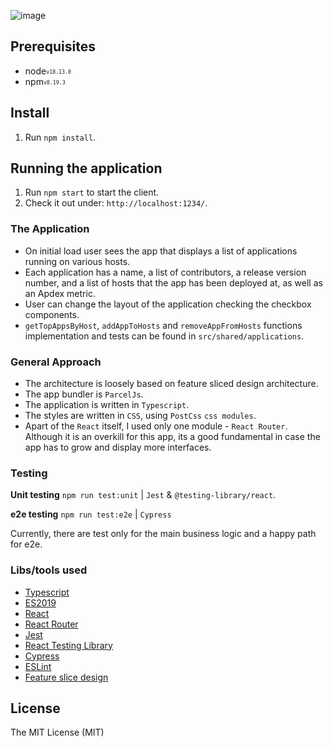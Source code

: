 ![image](https://user-images.githubusercontent.com/17318500/220427659-6a340aa6-19a4-4cdb-95a2-7f48646555cf.png)

## Prerequisites

- node<sub><sup>`v18.13.0`</sup></sub>
- npm<sub><sup>`v8.19.3`</sup></sub>

## Install

1. Run `npm install`.

## Running the application

1. Run `npm start` to start the client.
2. Check it out under:  `http://localhost:1234/`.

### The Application

* On initial load user sees the app that displays a list of applications running on various hosts.
* Each application has a name, a list of contributors, a release version number, and a list of hosts that the app has been deployed at, as well as an Apdex metric.
* User can change the layout of the application checking the checkbox components.
* `getTopAppsByHost`, `addAppToHosts` and `removeAppFromHosts` functions implementation and tests can be found in `src/shared/applications`.

### General Approach

* The architecture is loosely based on feature sliced design architecture.
* The app bundler is `ParcelJs`.
* The application is written in `Typescript`.
* The styles are written in `CSS`, using `PostCss` `css modules`.
* Apart of the `React` itself, I used only one module - `React Router`. Although it is an overkill for this app, its a good fundamental in case the app has to grow and display more interfaces.

### Testing

**Unit testing** `npm run test:unit`  | `Jest` &  `@testing-library/react`.

**e2e testing** `npm run test:e2e` | `Cypress`

Currently, there are test only for the main business logic and a happy path for e2e.

### Libs/tools used

* [Typescript](https://www.typescriptlang.org/)
* [ES2019](https://262.ecma-international.org/10.0/)
* [React](https://facebook.github.io/react/)
* [React Router](https://reactrouter.com/en/main)
* [Jest](https://jestjs.io/)
* [React Testing Library](https://testing-library.com/docs/react-testing-library/intro)
* [Cypress](https://www.cypress.io/)
* [ESLint](http://eslint.org/)
* [Feature slice design](https://feature-sliced.design/)

## License

The MIT License (MIT)
